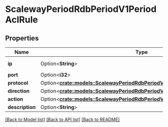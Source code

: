 # ScalewayPeriodRdbPeriodV1PeriodAclRule

## Properties

Name | Type | Description | Notes
------------ | ------------- | ------------- | -------------
**ip** | Option<**String**> | (IP network) | [optional]
**port** | Option<**i32**> |  | [optional]
**protocol** | Option<[**crate::models::ScalewayPeriodRdbPeriodV1PeriodAclRulePeriodProtocol**](scaleway.rdb.v1.ACLRule.Protocol.md)> |  | [optional]
**direction** | Option<[**crate::models::ScalewayPeriodRdbPeriodV1PeriodAclRulePeriodDirection**](scaleway.rdb.v1.ACLRule.Direction.md)> |  | [optional]
**action** | Option<[**crate::models::ScalewayPeriodRdbPeriodV1PeriodAclRulePeriodAction**](scaleway.rdb.v1.ACLRule.Action.md)> |  | [optional]
**description** | Option<**String**> |  | [optional]

[[Back to Model list]](../README.md#documentation-for-models) [[Back to API list]](../README.md#documentation-for-api-endpoints) [[Back to README]](../README.md)



